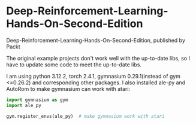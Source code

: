 # Deep-Reinforcement-Learning-Hands-On-Second-Edition

Deep-Reinforcement-Learning-Hands-On-Second-Edition, published by Packt

The original example projects don't work well with the up-to-date libs, so I have to update some code to meet the up-to-date libs.

I am using python 3.12.2, torch 2.4.1, gymnasium 0.29.1(instead of gym <=0.26.2) and corresponding other packages. I also installed ale-py and AutoRom to make gymnasium can work with atari:

```python
import gymnasium as gym
import ale_py

gym.register_envs(ale_py)  # make gymnasium work with atari
```